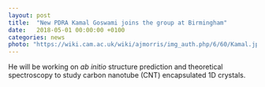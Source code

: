 ```yaml
---
layout: post
title:  "New PDRA Kamal Goswami joins the group at Birmingham"
date:   2018-05-01 00:00:00 +0100
categories: news
photo: "https://wiki.cam.ac.uk/wiki/ajmorris/img_auth.php/6/60/Kamal.jpg"
---
```





He will be working on *ab initio* structure prediction and theoretical spectroscopy to study carbon nanotube (CNT) encapsulated 1D crystals.

